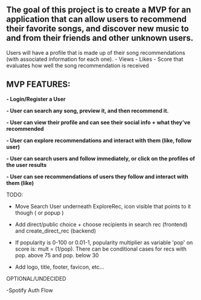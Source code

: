 
## The goal of this project is to create a MVP for an application that can allow users to recommend their favorite songs, and discover new music to and from their friends and other unknown users. 


Users will have a profile that is made up of their song recommendations (with associated information for each one). 
             - Views
             - Likes
             - Score that evaluates how well the song recommendation is received


## MVP FEATURES:

**- Login/Register a User**

**- User can search any song, preview it, and then recommend it.**

**- User can view their profile and can see their social info + what they've recommended**

**- User can explore recommendations and interact with them (like, follow user)**

**- User can search users and follow immediately, or click on the profiles of the user results**

**- User can see recommendations of users they follow and interact with them (like)**




TODO:

- Move Search User underneath ExploreRec, icon visible that points to it though ( or popup )

- Add direct/public choice + choose recipients in search rec (frontend) and create_direct_rec (backend)

- If popularity is 0-100 or 0.01-1, popularity multiplier as variable 'pop' on score is: mult = (1/pop). There can be conditional cases for recs with pop. above 75 and pop. below 30


- Add logo, title, footer, favicon, etc...


OPTIONAL/UNDECIDED

-Spotify Auth Flow


